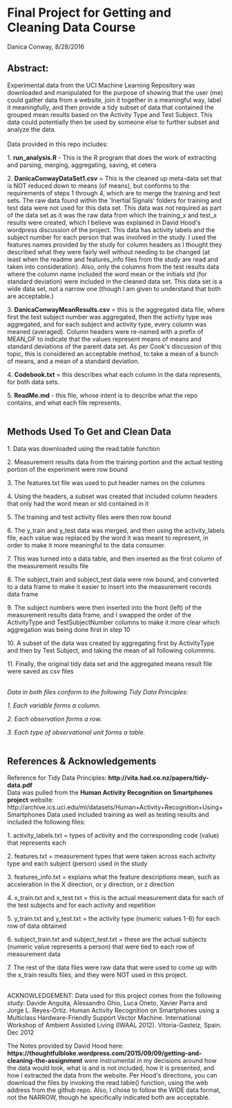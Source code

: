 <h1>Final Project for Getting and Cleaning Data Course</h1>

Danica Conway, 8/28/2016

<h2>Abstract:</h2>
Experimental data from the UCI Machine Learning Repository was downloaded and manipulated for the purpose of showing that the user (me) could gather data from a website, join it together in a meaningful way, label it meaningfully, and then provide a tidy subset of data that contained the grouped mean results based on the Activity Type and Test Subject.  This data could potentially then be used by someone else to further subset and analyze the data.
<br>
<br>
Data provided in this repo includes:
<p>1. <b>run_analysis.R</b> - This is the R program that does the work of extracting and parsing, merging, aggregating, saving, et cetera
<p>2. <b>DanicaConwayDataSet1.csv</b> = This is the cleaned up meta-data set that is NOT reduced down to means (of means), but conforms to the requirements of steps 1 through 4, which are to merge the training and test sets.  The raw data found within the 'Inertial Signals' folders for training and test data were not used for this data set.  This data was not required as part of the data set as it was the raw data from which the training_x and test_x results were created, which I believe was explained in David Hood's wordpress discussion of the project.  This data has activity labels and the subject number for each person that was involved in the study.  I used the features names provided by the study for column headers as I thought they described what they were fairly well without needing to be changed (at least when the readme and features_info files from the study are read and taken into consideration).  Also, only the columns from the test results data where the column name included the word mean or the initials std (for standard deviation) were included in the cleaned data set.  This data set is a wide data set, not a narrow one (though I am given to understand that both are acceptable.)
<p>3. <b>DanicaConwayMeanResults.csv</b> = this is the aggregated data file, where first the test subject number was aggregated, then the activity type was aggregated, and for each subject and activity type, every column was meaned (averaged).  Column headers were re-named with a prefix of MEAN_OF to indicate that the values represent means of means and standard deviations of the parent data set.  As per Cook's discussion of this topic, this is considered an acceptable method, to take a mean of a bunch of means, and a mean of a standard deviation.
<p>4. <b>Codebook.txt</b> = this describes what each column in the data represents, for both data sets.
<p>5. <b>ReadMe.md</b> - this file, whose intent is to describe what the repo contains, and what each file represents.
<br>
<br>
<h2>Methods Used To Get and Clean Data</h2>
<p>1.  Data was downloaded using the read.table function
<p>2.  Measurement results data from the training portion and the actual testing portion of the experiment were row bound
<p>3.  The features.txt file was used to put header names on the columns
<p>4.  Using the headers, a subset was created that included column headers that only had the word mean or std contained in it
<p>5.  The training and test activity files were then row bound
<p>6.  The y_train and y_test data was merged, and then using the activity_labels file, each value was replaced by the word it was meant to represent, in order to make it more meaningful to the data consumer.
<p>7.  This was turned into a data table, and then inserted as the first column of the measurement results file
<p>8.  The subject_train and subject_test data were row bound, and converted to a data frame to make it easier to insert into the measurement records data frame
<p>9.  The subject numbers were then inserted into the front (left) of the measurement results data frame, and I swapped the order of the ActivityType and TestSubjectNumber columns to make it more clear which aggregation was being done first in step 10
<p>10. A subset of the data was created by aggregating first by ActivityType and then by Test Subject, and taking the mean of all following colummns.
<p>11. Finally, the original tidy data set and the aggregated means result file were saved as csv files
<br>
<br>
<p><i>Data in both files conform to the following Tidy Data Principles:
<p>1.  Each variable forms a column.
<p>2.  Each observation forms a row.
<p>3.  Each type of observational unit forms a table.</i>
<br>
<br>
<h2>References & Acknowledgements</h2>
<p>Reference for Tidy Data Principles: <b>http://vita.had.co.nz/papers/tidy-data.pdf</b>
<br>
Data was pulled from the <b>Human Activity Recognition on Smartphones project</b> website: http://archive.ics.uci.edu/ml/datasets/Human+Activity+Recognition+Using+Smartphones
Data used included training as well as testing results and included the following files:
<br>
<p>1.  activity_labels.txt = types of activity and the corresponding code (value) that represents each
<p>2.  features.txt = measurement types that were taken across each activity type and each subject (person) used in the study
<p>3.  features_info.txt = explains what the feature descriptions mean, such as acceleration in the X direction, or y direction, or z direction
<p>4.  x_train.txt and x_test.txt = this is the actual measurement data for each of the test subjects and for each activity and repetition
<p>5.  y_train.txt and y_test.txt = the activity type (numeric values 1-6) for each row of data obtained
<p>6.  subject_train.txt and subject_test.txt = these are the actual subjects (numeric value represents a person) that were tied to each row of measurement data
<p>7.  The rest of the data files were raw data that were used to come up with the x_train results files, and they were NOT used in this project.
<br>
<br>
<p>ACKNOWLEDGEMENT: Data used for this project comes from the following study: Davide Anguita, Alessandro Ghio, Luca Oneto, Xavier Parra and Jorge L. Reyes-Ortiz. Human Activity Recognition on Smartphones using a Multiclass Hardware-Friendly Support Vector Machine. International Workshop of Ambient Assisted Living (IWAAL 2012). Vitoria-Gasteiz, Spain. Dec 2012
<br>
<p>The Notes provided by David Hood here: 
<b>https://thoughtfulbloke.wordpress.com/2015/09/09/getting-and-cleaning-the-assignment</b>
were instrumental in my decisions around how the data would look, what is and is not included, how it is presented, and how I extracted the data from the website.  Per Hood's directions, you can download the files by invoking the read.table() function, using the web address from the github repo.  Also, I chose to follow the WIDE data format, not the NARROW, though he specifically indicated both are acceptable.
